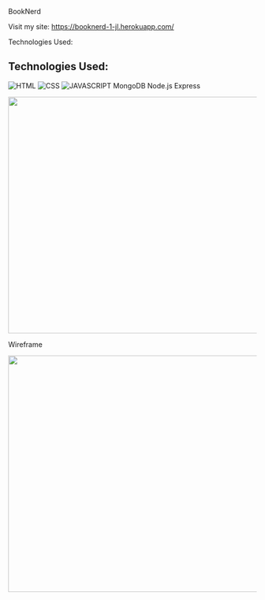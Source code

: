 BookNerd

Visit my site:
https://booknerd-1-jl.herokuapp.com/


Technologies Used: 
## Technologies Used:
![HTML](https://img.shields.io/badge/-HTML-green)
![CSS](https://img.shields.io/badge/-CSS-blueviolet)
![JAVASCRIPT](https://img.shields.io/badge/-Javascript-yellow)
 MongoDB
 Node.js
 Express

<img src="https://imgur.com/a/nXwSjes"  width="720" height="480">


Wireframe

<img src="https://imgur.com/FWut5aP"  width="720" height="480">
